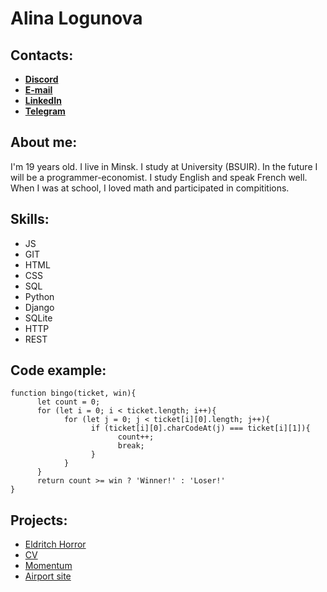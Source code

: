 # Alina Logunova

## Contacts:

- [**Discord**](https://discordapp.com/users/519532250187169796/)
- [**E-mail**](mailto:logunionok@gmail.com)
- [**LinkedIn**](https://www.linkedin.com/in/ideallogunova/)
- [**Telegram**](https://t.me/ideallogunova)

## About me:

 I'm 19 years old. I live in Minsk. I study at University (BSUIR). In the future I will be a programmer-economist. I study English and speak French well. When I was at school, I loved math and participated in compititions.

 ## Skills:

 - JS
 - GIT
 - HTML
 - CSS
 - SQL
 - Python
 - Django
 - SQLite
 - HTTP
 - REST

## Code example:
```
function bingo(ticket, win){
      let count = 0;
      for (let i = 0; i < ticket.length; i++){
            for (let j = 0; j < ticket[i][0].length; j++){
                  if (ticket[i][0].charCodeAt(j) === ticket[i][1]){
                        count++;
                        break;
                  }
            }
      }
      return count >= win ? 'Winner!' : 'Loser!'
}
```

## Projects:

- [Eldritch Horror](https://codejam-alyamba.netlify.app/)
- [CV](https://alyamba.github.io/rsschool-cv/)
- [Momentum](https://alyamba-momentum.netlify.app/)
- [Airport site](https://github.com/alyamba/airport_site)


